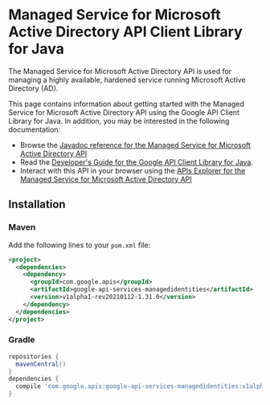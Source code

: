 # Managed Service for Microsoft Active Directory API Client Library for Java

The Managed Service for Microsoft Active Directory API is used for managing a highly available, hardened service running Microsoft Active Directory (AD).

This page contains information about getting started with the Managed Service for Microsoft Active Directory API
using the Google API Client Library for Java. In addition, you may be interested
in the following documentation:

* Browse the [Javadoc reference for the Managed Service for Microsoft Active Directory API][javadoc]
* Read the [Developer's Guide for the Google API Client Library for Java][google-api-client].
* Interact with this API in your browser using the [APIs Explorer for the Managed Service for Microsoft Active Directory API][api-explorer]

## Installation

### Maven

Add the following lines to your `pom.xml` file:

```xml
<project>
  <dependencies>
    <dependency>
      <groupId>com.google.apis</groupId>
      <artifactId>google-api-services-managedidentities</artifactId>
      <version>v1alpha1-rev20210112-1.31.0</version>
    </dependency>
  </dependencies>
</project>
```

### Gradle

```gradle
repositories {
  mavenCentral()
}
dependencies {
  compile 'com.google.apis:google-api-services-managedidentities:v1alpha1-rev20210112-1.31.0'
}
```

[javadoc]: https://googleapis.dev/java/google-api-services-managedidentities/latest/index.html
[google-api-client]: https://github.com/googleapis/google-api-java-client/
[api-explorer]: https://developers.google.com/apis-explorer/#p/managedidentities/v1/
